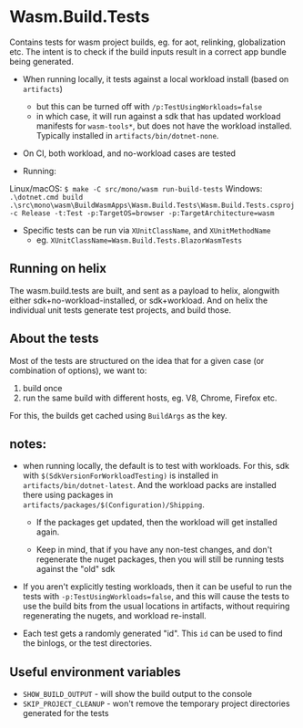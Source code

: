 # Wasm.Build.Tests

Contains tests for wasm project builds, eg. for aot, relinking, globalization
etc. The intent is to check if the build inputs result in a correct app bundle
being generated.

- When running locally, it tests against a local workload install (based on `artifacts`)
  - but this can be turned off with `/p:TestUsingWorkloads=false`
  - in which case, it will run against a sdk that has updated workload
    manifests for `wasm-tools*`, but does not have the workload installed.
    Typically installed in `artifacts/bin/dotnet-none`.

- On CI, both workload, and no-workload cases are tested

- Running:

Linux/macOS: `$ make -C src/mono/wasm run-build-tests`
Windows: `.\dotnet.cmd build .\src\mono\wasm\BuildWasmApps\Wasm.Build.Tests\Wasm.Build.Tests.csproj -c Release -t:Test -p:TargetOS=browser -p:TargetArchitecture=wasm`

- Specific tests can be run via `XUnitClassName`, and `XUnitMethodName`
  - eg. `XUnitClassName=Wasm.Build.Tests.BlazorWasmTests`

## Running on helix

The wasm.build.tests are built, and sent as a payload to helix, alongwith
either sdk+no-workload-installed, or sdk+workload. And on helix the individual unit
tests generate test projects, and build those.

## About the tests

Most of the tests are structured on the idea that for a given case (or
combination of options), we want to:

1. build once
2. run the same build with different hosts, eg. V8, Chrome, Firefox etc.

For this, the builds get cached using `BuildArgs` as the key.

## notes:

- when running locally, the default is to test with workloads. For this, sdk
  with `$(SdkVersionForWorkloadTesting)` is installed in
  `artifacts/bin/dotnet-latest`. And the workload packs are installed there
  using packages in `artifacts/packages/$(Configuration)/Shipping`.
    - If the packages get updated, then the workload will get installed again.

    - Keep in mind, that if you have any non-test changes, and don't regenerate
      the nuget packages, then you will still be running tests against the
      "old" sdk

- If you aren't explicitly testing workloads, then it can be useful to run the
  tests with `-p:TestUsingWorkloads=false`, and this will cause the tests to
  use the build bits from the usual locations in artifacts, without requiring
  regenerating the nugets, and workload re-install.

- Each test gets a randomly generated "id". This `id` can be used to find the
  binlogs, or the test directories.

## Useful environment variables

- `SHOW_BUILD_OUTPUT` - will show the build output to the console
- `SKIP_PROJECT_CLEANUP` - won't remove the temporary project directories generated for the tests
